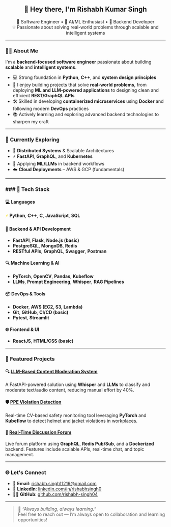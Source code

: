 <h2 align="center">👋 Hey there, I'm Rishabh Kumar Singh</h2>

<p align="center">
  🚀 Software Engineer • 🧠 AI/ML Enthusiast • 🔧 Backend Developer<br>
  💡 Passionate about solving real-world problems through scalable and intelligent systems
</p>

---

### 🧑‍💻 About Me

I'm a **backend-focused software engineer** passionate about building **scalable** and **intelligent systems**.

- 💻 Strong foundation in **Python**, **C++**, and **system design principles**  
- 🚀 I enjoy building projects that solve **real-world problems**, from deploying **ML and LLM-powered applications** to designing clean and efficient **REST/GraphQL APIs**  
- 🛠️ Skilled in developing **containerized microservices** using **Docker** and following modern **DevOps** practices  
- 📚 Actively learning and exploring advanced backend technologies to sharpen my craft  

---

### 🌱 Currently Exploring

- 🧩 **Distributed Systems** & Scalable Architectures  
- ⚡ **FastAPI**, **GraphQL**, and **Kubernetes**  
- 🧠 Applying **ML/LLMs** in backend workflows  
- ☁️ **Cloud Deployments** – AWS & GCP (fundamentals)

---

### ### 🔧 Tech Stack

#### 💻 Languages
<span style="color:#F7DF1E">⚡</span> **Python**, **C++**, **C**, **JavaScript**, **SQL**

#### 🚀 Backend & API Development
- **FastAPI**, **Flask**, **Node.js (basic)**
- **PostgreSQL**, **MongoDB**, **Redis**
- **RESTful APIs**, **GraphQL**, **Swagger**, **Postman**

#### 🔍 Machine Learning & AI
- **PyTorch**, **OpenCV**, **Pandas**, **Kubeflow**
- **LLMs**, **Prompt Engineering**, **Whisper**, **RAG Pipelines**

#### 📦 DevOps & Tools
- **Docker**, **AWS (EC2, S3, Lambda)**  
- **Git**, **GitHub**, **CI/CD (basic)**  
- **Pytest**, **Streamlit**

#### 🌐 Frontend & UI
- **ReactJS**, **HTML/CSS (basic)**

---

### 📌 Featured Projects

#### 🔍 [LLM-Based Content Moderation System](https://github.com/rishabh-singh04/HateSpeechDetection_System)  
A FastAPI-powered solution using **Whisper** and **LLMs** to classify and moderate text/audio content, reducing manual effort by 40%.

#### 🛡️ [PPE Violation Detection](https://github.com/rishabh-singh04/PPE-VIOLATION-DETECTION)  
Real-time CV-based safety monitoring tool leveraging **PyTorch** and **Kubeflow** to detect helmet and jacket violations in workplaces.

#### 💬 [Real-Time Discussion Forum](https://github.com/rishabh-singh04)  
Live forum platform using **GraphQL**, **Redis Pub/Sub**, and a **Dockerized** backend. Features include scalable APIs, real-time chat, and topic management.

---

### 🌐 Let's Connect

- 📧 **Email**: [rishabh.singh11219@gmail.com](mailto:rishabh.singh11219@gmail.com)  
- 💼 **LinkedIn**: [linkedin.com/in/rishabhsingh0](https://linkedin.com/in/rishabhsingh0)  
- 🧑‍💻 **GitHub**: [github.com/rishabh-singh04](https://github.com/rishabh-singh04)

---

> 💬 *“Always building, always learning.”*  
> Feel free to reach out — I’m always open to collaboration and learning opportunities!
